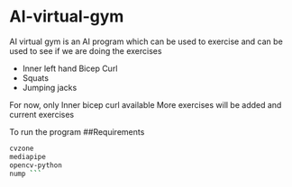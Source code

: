 # AI-virtual-gym
AI virtual gym is an AI program which can be used to exercise and can be used to see if we are doing the exercises 

- Inner left hand Bicep Curl
- Squats
- Jumping jacks

 
 For now, only Inner bicep curl available 
 More exercises will be added and current exercises 
 
 To run the program 
 ##Requirements
 ```bash
 cvzone
 mediapipe
 opencv-python
 nump ```
 
